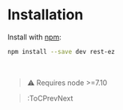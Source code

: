 # Installation

Install with [npm](https://npmjs.org):

``` bash
npm install --save dev rest-ez
```

<br>

> ⚠️ Requires node >=7.10

> :ToCPrevNext